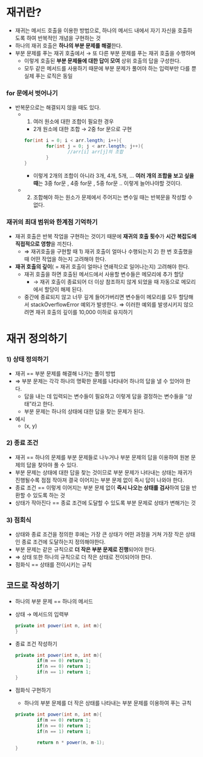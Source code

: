 # 재귀란?

- 재귀는 메서드 호출을 이용한 방법으로, 하나의 메서드 내에서 자기 자신을 호출하도록 하여 반복적인 개념을 구현하는 것
- 하나의 재귀 호출은 **하나의 부분 문제를 해결**한다.
- 부분 문제를 푸는 재귀 호출에서 → 또 다른 부분 문제를 푸는 재귀 호출을 수행하며
    - 이렇게 호출된 **부분 문제들에 대한 답이 모여** 상위 호출의 답을 구성한다.
    - 모두 같은 메서드를 사용하기 때문에 부분 문제가 풀어야 하는 입력부만 다를 뿐 실제 푸는 로직은 동일

### for 문에서 벗어나기

- 반복문으로는 해결되지 않을 때도 있다.
    - 1) 여러 원소에 대한 조합이 필요한 경우
        - 2개 원소에 대한 조합 → 2중 for 문으로 구현

      ```java
      for(int i = 0; i < arr.length; i++){
              for(int j = 0; j < arr.length; j++){
                      //arr[i] arr[j]의 조합
              }
      }
      ```

        - 이렇게 2개의 조합이 아니라 3개, 4개, 5개, … **여러 개의 조합을 보고 싶을 때**는 3중 for문 , 4중 for문 , 5중 for문 .. 이렇게 늘어나야할 것이다.
    - 2) 조합해야 하는 원소가 문제에서 주어지는 변수일 때는 반복문을 작성할 수 없다.

### 재귀의 최대 범위와 한계점 기억하기

- 재귀 호출은 반복 작업을 구현하는 것이기 때문에 **재귀의 호출 횟수**가 **시간 복잡도에 직접적으로 영향**을 끼친다.
    - ⇒ 재귀호출을 구현할 때 1) 재귀 호출이 얼마나 수행되는지 2) 한 번 호출했을 때 어떤 작업을 하는지 고려해야 한다.
- **재귀 호출의 깊이**( = 재귀 호출이 얼마나 연쇄적으로 일어나는지) 고려해야 한다.
    - 재귀 호출을 하면 호출된 메서드에서 사용할 변수들은 메모리에 추가 할당
        - → 재귀 호출이 종료되어 더 이상 참조하지 않게 되었을 때 자동으로 메모리에서 할당이 해제 된다.
    - 중간에 종료되지 않고 너무 깊게 들어가버리면 변수들이 메모리를 모두 할당해서 stackOverflowError 예외가 발생한다. ⇒ 이러한 예외를 발생시키지 않으려면 재귀 호출의 깊이를 10,000 이하로 유지하기

# 재귀 정의하기

### 1) 상태 정의하기

- 재귀 == 부분 문제를 해결해 나가는 풀이 방법
- ⇒ 부분 문제는 각각 하나의 명확한 문제를 나타내어 하나의 답을 낼 수 있어야 한다.
    - 답을 내는 데 입력되는 변수들이 필요하고 이렇게 답을 결정하는 변수들을 “상태”라고 한다.
    - 부분 문제는 하나의 상태에 대한 답을 찾는 문제가 된다.
- 예시
    - (x, y)


### 2) 종료 조건

- 재귀 == 하나의 문제를 부분 문제들로 나누거나 부분 문제의 답을 이용하여 원본 문제의 답을 찾아야 풀 수 있다.
- 부분 문제는 상태에 대한 답을 찾는 것이므로 부분 문제가 나타내는 상태는 재귀가 진행될수록 점점 작아져 결국 이어지는 부분 문제 없이 즉시 답이 나와야 한다.
- 종료 조건 == 이렇게 이어지는 부분 문제 없이 **즉시 나오는 상태를 검사**하여 답을 반환할 수 있도록 하는 것
- 상태가 작아진다 == 종료 조건에 도달할 수 있도록 부분 문제로 상태가 변해가는 것

### 3) 점회식

- 상태와 종료 조건을 정의한 후에는 가장 큰 상태가 어떤 과정을 거쳐 가장 작은 상태인 종료 조건에 도달하는지 정의해야한다.
- 부분 문제는 같은 규칙으로 **더 작은 부분 문제로 진행**되어야 한다.
- ⇒ 상태 또한 하나의 규칙으로 더 작은 상태로 전이되어야 한다.
- 점화식 == 상태를 전이시키는 규칙

## 코드로 작성하기

- 하나의 부분 문제 == 하나의 메서드
- 상태 → 메서드의 입력부

    ```java
    private int power(int n, int m){
    }
    ```

- 종료 조건 작성하기

    ```java
    private int power(int n, int m){
    		if(m == 0) return 1;
    		if(n == 0) return 1;
    		if(n == 1) return 1;
    }
    ```

- 점화식 구현하기
    - 하나의 부분 문제를 더 작은 상태를 나타내는 부분 문제를 이용하여 푸는 규칙

    ```java
    private int power(int n, int m){
    		if(m == 0) return 1;
    		if(n == 0) return 1;
    		if(n == 1) return 1;
    		
    		return n * power(n, m-1);
    }
    ```
